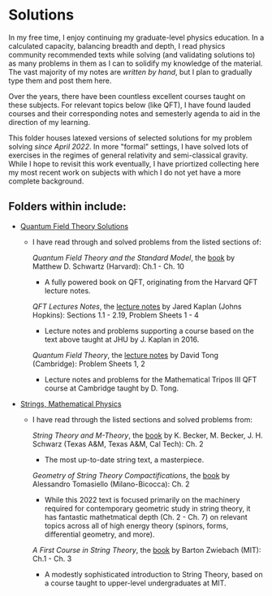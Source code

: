 # Solutions
In my free time, I enjoy continuing my graduate-level physics education. In a calculated capacity, balancing breadth and depth, I read physics community recommended texts while solving (and validating solutions to) as many problems in them as I can to solidify my knowledge of the material. The vast majority of my notes are *written by hand*, but I plan to gradually type them and post them here.

Over the years, there have been countless excellent courses taught on these subjects. For relevant topics below (like QFT), I have found lauded courses and their corresponding notes and semesterly agenda to aid in the direction of my learning.

This folder houses latexed versions of selected solutions for my problem solving *since April 2022*. In more "formal" settings, I have solved lots of exercises in the regimes of general relativity and semi-classical gravity. While I hope to revisit this work eventually, I have priortized collecting here my most recent work on subjects with which I do not yet have a more complete background.   


## Folders within include:

- [Quantum Field Theory Solutions](https://github.com/johngrahamreynolds/Physics/tree/main/Solutions/QuantumFieldTheory)
  - I have read through and solved problems from the listed sections of:
    
    *Quantum Field Theory and the Standard Model*, the [book](https://schwartzqft.fas.harvard.edu/) by Matthew D. Schwartz (Harvard): Ch.1 - Ch. 10
      
     - A fully powered book on QFT, originating from the Harvard QFT lecture notes.
    
    *QFT Lectures Notes*, the [lecture notes](https://sites.krieger.jhu.edu/jared-kaplan/files/2016/05/QFTNotes.pdf) by Jared Kaplan (Johns Hopkins): 
    Sections 1.1 - 2.19, Problem Sheets 1 - 4
    
      - Lecture notes and problems supporting a course based on the text above taught at JHU by J. Kaplan in 2016. 
    
    *Quantum Field Theory*, the [lecture notes](https://www.damtp.cam.ac.uk/user/tong/qft.html) by David Tong (Cambridge): Problem Sheets 1, 2
      
      - Lecture notes and problems for the Mathematical Tripos III QFT course at Cambridge taught by D. Tong.
 
- [Strings, Mathematical Physics]()
  - I have read through the listed sections and solved problems from:
 
    *String Theory and M-Theory*, the [book](https://www.cambridge.org/core/books/string-theory-and-mtheory/0D112662D065F738422C8A6E507545AB)
    by K. Becker, M. Becker, J. H. Schwarz (Texas A&M, Texas A&M, Cal Tech): Ch. 2

    - The most up-to-date string text, a masterpiece. 
  
    *Geometry of String Theory Compactifications*, the [book](https://www.cambridge.org/core/books/geometry-of-string-theory-compactifications/F65178AB15B1CCAAD7645BBF221E17B4) 
    by Alessandro Tomasiello (Milano-Bicocca): Ch. 2
    
    - While this 2022 text is focused primarily on the machinery required for contemporary geometric study in string theory, it has fantastic mathetmatical depth (Ch. 2 - Ch. 7) on relevant topics across all of high energy theory (spinors, forms, differential geometry, and more).
  
    *A First Course in String Theory*, the [book](https://www.cambridge.org/us/academic/subjects/physics/theoretical-physics-and-mathematical-physics/first-course-string-theory-2nd-edition?format=HB&isbn=9780521880329)
    by Barton Zwiebach (MIT): Ch.1 - Ch. 3
    
    - A modestly sophisticated introduction to String Theory, based on a course taught to upper-level undergraduates at MIT.

